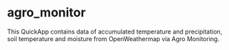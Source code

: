 # agro_monitor
This QuickApp contains data of accumulated temperature and precipitation, soil temperature and moisture from OpenWeathermap via Agro Monitoring. 
